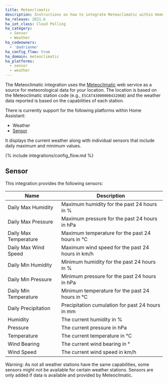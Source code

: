```yaml
---
title: Meteoclimatic
description: Instructions on how to integrate Meteoclimatic within Home Assistant.
ha_release: 2021.6
ha_iot_class: Cloud Polling
ha_category:
  - Sensor
  - Weather
ha_codeowners:
  - '@adrianmo'
ha_config_flow: true
ha_domain: meteoclimatic
ha_platforms:
  - sensor
  - weather
---
```


The Meteoclimatic integration uses the [Meteoclimatic](https://www.meteoclimatic.net/) web service as a source for meteorological data for your location. The location is based on the Meteoclimatic station code (e.g., `ESCAT4300000043206B`) and the weather data reported is based on the capabilities of each station.

There is currently support for the following platforms within Home Assistant:

- Weather
- [Sensor](#sensor)

It displays the current weather along with individual sensors that include daily maximum and minimum values.

{% include integrations/config_flow.md %}

## Sensor

This integration provides the following sensors:

|Name|Description|
|------|-----------|
|Daily Max Humidity|Maximum humidity for the past 24 hours in %|
|Daily Max Pressure|Maximum pressure for the past 24 hours in hPa|
|Daily Max Temperature|Maximum temperature for the past 24 hours in °C|
|Daily Max Wind Speed|Maximum wind speed for the past 24 hours in km/h|
|Daily Min Humidity|Minimum humidity for the past 24 hours in %|
|Daily Min Pressure|Minimum pressure for the past 24 hours in hPa|
|Daily Min Temperature|Minimum temperature for the past 24 hours in °C|
|Daily Precipitation|Precipitation cumulation for past 24 hours in mm|
|Humidity|The current humidity in %|
|Pressure|The current pressure in hPa|
|Temperature|The current temperature in °C|
|Wind Bearing|The current wind bearing in °|
|Wind Speed|The current wind speed in km/h|

Warning: As not all weather stations have the same capabilities, some sensors might not be available for certain weather stations. Sensors are only added if data is available and provided by Meteoclimatic.
